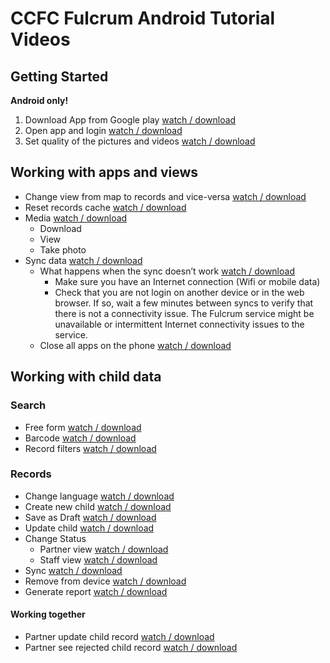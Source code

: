# CCFC Fulcrum Android Tutorial Videos #

## Getting Started ##
**Android only!**

1. Download App from Google play [watch / download](./videos/getting-started-android-install.mp4 )
2. Open app and login [watch / download](./videos/getting-started-android-open-login.mp4)
3. Set quality of the pictures and videos [watch / download](./videos/getting-started-android-media-quality.mp4)

## Working with apps and views  ##
- Change view from map to records and vice-versa [watch / download](./videos/android-change-app-data-view.mp4)
- Reset records cache [watch / download](./videos/android-reset-cache.mp4)
- Media [watch / download](./videos/media-download-view-take.mp4)
    - Download
    - View
    - Take photo
- Sync data [watch / download ](./videos/android-sync.mp4)
    - What happens when the sync doesn’t work [watch / download ](./videos/sync-failed.mp4)
        -  Make sure you have an Internet connection (Wifi or mobile data)
        -  Check that you are not login on another device or in the web browser. If so, wait a few minutes between syncs to verify that there is not a connectivity issue. The Fulcrum service might be unavailable or intermittent Internet connectivity issues to the service.
    - Close all apps on the phone [watch / download ](./videos/android-close-fulcrum-app.mp4)

## Working with child data ##
### Search ###
- Free form [watch / download ](./videos/android-search-free-form.mp4)
- Barcode [watch / download ](./videos/android-search-bar-code.mp4)
- Record filters [watch / download ](./videos/android-search-record-filters.mp4)

### Records ###
- Change language [watch / download ](./videos/change-app-language.mp4) 
- Create new child [watch / download ](./videos/android-create-record.mp4)
- Save as Draft [watch / download ](./videos/android-save-as-draft.mp4)
- Update child [watch / download ](./videos/update-child-record.mp4)
- Change Status
    - Partner view [watch / download ](./videos/child-record-status-partner-view.mp4)
    - Staff view [watch / download ](./videos/child-record-status-staff-view.mp4)
- Sync [watch / download ](./videos/android-sync.mp4)
- Remove from device [watch / download ](./videos/android-remove-from-device.mp4)
- Generate report [watch / download ](./videos/android-generate-report.mp4)

#### Working together ####
- Partner update child record [watch / download ](./videos/update-child-record-partner.mp4)
- Partner see rejected child record [watch / download ](./videos/update-rejected-child-record-partner.mp4)
